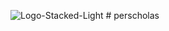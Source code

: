 ![Logo-Stacked-Light](https://user-images.githubusercontent.com/55994508/169154347-22ca074d-27cc-4633-9cbd-b722896b7481.png)
#   p e r s c h o l a s  
 